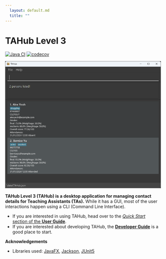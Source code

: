 ```yaml
---
  layout: default.md
  title: ""
---
```


# TAHub Level 3

[![Java CI](https://github.com/AY2425S1-CS2103T-T08-4/tp/actions/workflows/gradle.yml/badge.svg)](https://github.com/AY2425S1-CS2103T-T08-4/tp/actions/workflows/gradle.yml)
[![codecov](https://codecov.io/gh/AY2425S1-CS2103T-T08-4/tp/graph/badge.svg?token=E8C3BOH8FO)](https://codecov.io/gh/AY2425S1-CS2103T-T08-4/tp)

![Ui](images/Ui.png)

**TAHub Level 3 (TAHub) is a desktop application for managing contact details for Teaching Assistants (TAs).** While it has a GUI, most of the user interactions happen using a CLI (Command Line Interface).

* If you are interested in using TAHub, head over to the [_Quick Start_ section of the **User Guide**](UserGuide.html#quick-start).
* If you are interested about developing TAHub, the [**Developer Guide**](DeveloperGuide.html) is a good place to start.


**Acknowledgements**

* Libraries used: [JavaFX](https://openjfx.io/), [Jackson](https://github.com/FasterXML/jackson), [JUnit5](https://github.com/junit-team/junit5)
